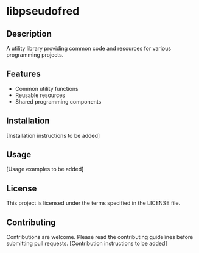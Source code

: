 # libpseudofred

## Description

A utility library providing common code and resources for various programming projects.

## Features

- Common utility functions
- Reusable resources
- Shared programming components

## Installation

[Installation instructions to be added]

## Usage

[Usage examples to be added]

## License

This project is licensed under the terms specified in the LICENSE file.

## Contributing

Contributions are welcome. Please read the contributing guidelines before submitting pull requests. [Contribution instructions to be added]
